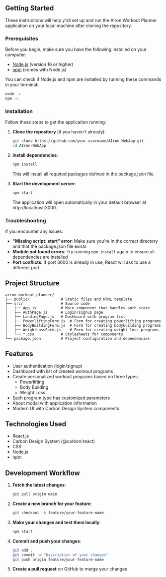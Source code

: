 ## Getting Started

These instructions will help y'all set up and run the AIron Workout Planner application on your local machine after cloning the repository.

### Prerequisites

Before you begin, make sure you have the following installed on your computer:

- [Node.js](https://nodejs.org/) (version 16 or higher)
- [npm](https://www.npmjs.com/) (comes with Node.js)

You can check if Node.js and npm are installed by running these commands in your terminal:

```bash
node -v
npm -v
```

### Installation

Follow these steps to get the application running:

1. **Clone the repository** (if you haven't already):
   ```bash
   git clone https://github.com/your-username/AIron-WebApp.git
   cd AIron-WebApp
   ```

2. **Install dependencies**:
   ```bash
   npm install
   ```
   This will install all required packages defined in the package.json file.

3. **Start the development server**:
   ```bash
   npm start
   ```
   The application will open automatically in your default browser at http://localhost:3000.

### Troubleshooting

If you encounter any issues:

- **"Missing script: start" error**: Make sure you're in the correct directory and that the package.json file exists
- **Module not found errors**: Try running `npm install` again to ensure all dependencies are installed
- **Port conflicts**: If port 3000 is already in use, React will ask to use a different port

## Project Structure

```
airon-workout-planner/
├── public/              # Static files and HTML template
├── src/                 # Source code
│   ├── App.js           # Main component that handles auth state
│   ├── AuthPage.js      # Login/signup page
│   ├── LandingPage.js   # Dashboard with program list
│   ├── PowerliftingForm.js  # Form for creating powerlifting programs
│   ├── BodyBuildingForm.js  # Form for creating bodybuilding programs
│   ├── WeightLossForm.js    # Form for creating weight loss programs
│   └── *.css            # Stylesheets for components
└── package.json         # Project configuration and dependencies
```

## Features

- User authentication (login/signup)
- Dashboard with list of created workout programs
- Create personalized workout programs based on three types:
  - Powerlifting
  - Body Building
  - Weight Loss
- Each program type has customized parameters
- About modal with application information
- Modern UI with Carbon Design System components

## Technologies Used

- React.js
- Carbon Design System (@carbon/react)
- CSS
- Node.js
- npm

## Development Workflow

1. **Fetch the latest changes**:
   ```bash
   git pull origin main
   ```

2. **Create a new branch for your feature**:
   ```bash
   git checkout -b feature/your-feature-name
   ```

3. **Make your changes and test them locally**:
   ```bash
   npm start
   ```

4. **Commit and push your changes**:
   ```bash
   git add .
   git commit -m "Description of your changes"
   git push origin feature/your-feature-name
   ```

5. **Create a pull request** on GitHub to merge your changes
